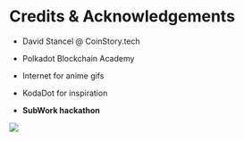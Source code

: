 # Credits & Acknowledgements

<div grid="~ cols-2 gap-2" m="t-2">
<div>

- David Stancel @ CoinStory.tech

- Polkadot Blockchain Academy

- Internet for anime gifs

- KodaDot for inspiration

- **SubWork hackathon**

</div>
  <div>
    <img border="rounded" src="/subwork.jpeg">
  </div>
</div>
